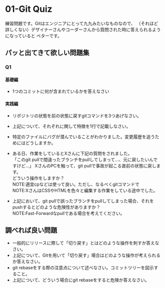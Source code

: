 # 01-Git Quiz
練習問題です。Gitはエンジニアにとって九九みたいなものなので、
（それほど詳しくない）デザイナーさんやコーダーさんから質問された時に答えられるようになっていると
ベターです。

## パッと出てきて欲しい問題集
### Q1

#### 基礎編
+ 1つのコミットに何が含まれているかを答えなさい

#### 実践編
+ リポジトリの状態を前の状態に戻すgitコマンドを3つあげなさい。
+ 上記について、それぞれに関して特徴を1行で記載しなさい。
+ 特定のファイルにバグが潜んでいることがわかりました。変更履歴を追うためにはどうしますか。
+ ある日、作業をしているとXさんに下記の質問をされました。  
「このgit pullで間違ったブランチをpullしてしまって...、元に戻したいんですけど...」
XさんのPCを触って、git pullで事故が起こる直前の状態に戻します。  
どういう操作をしますか？  
NOTE:適宜cpなどは使って良い。ただし、なるべくgitコマンドで  
NOTE:XさんはCSSやHTMLを色々と編集する作業をしている途中でした。  

+ 上記において、git pullで誤ったブランチをpullしてしまった場合、それをpushするとどのような危険性がありますか？  
NOTE:Fast-Forwardなpullである場合を考えてください。  

## 調べれば良い問題

+ 一般的にリリースに際して「切り戻す」とはどのような操作を刺すか答えなさい。
+ 上記について、Gitを用いて「切り戻す」場合はどのような操作が考えられるか答えなさい。
+ git rebaseをする際の注意点について述べなさい。コミットツリーを図示すること。
+ 上記について、どういう場合にgit rebaseをすると危険か答えなさい。